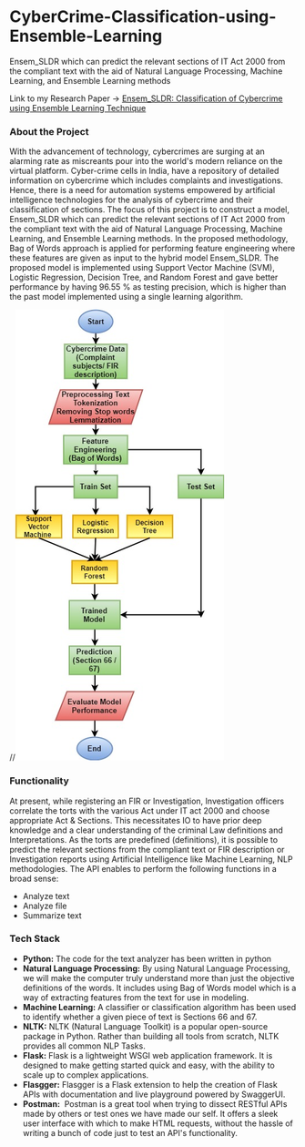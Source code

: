 # CyberCrime-Classification-using-Ensemble-Learning
Ensem_SLDR which can predict the relevant sections of IT Act 2000 from the compliant text with the aid of Natural Language Processing, Machine Learning, and Ensemble Learning methods

Link to my Research Paper -> [Ensem_SLDR: Classification of Cybercrime using Ensemble Learning Technique](https://www.mecs-press.org/ijcnis/ijcnis-v14-n1/v14n1-7.html "Ensem_SLDR")    

<h3 align="left">About the Project</h3>

With the advancement of technology, cybercrimes are surging at an alarming rate as
miscreants pour into the world's modern reliance on the virtual platform. Cyber-crime cells
in India, have a repository of detailed information on cybercrime which includes complaints
and investigations. Hence, there is a need for automation systems empowered by artificial
intelligence technologies for the analysis of cybercrime and their classification of sections.
The focus of this project is to construct a model, Ensem_SLDR which can predict the
relevant sections of IT Act 2000 from the compliant text with the aid of Natural Language
Processing, Machine Learning, and Ensemble Learning methods. In the proposed
methodology, Bag of Words approach is applied for performing feature engineering where
these features are given as input to the hybrid model Ensem_SLDR. The proposed model
is implemented using Support Vector Machine (SVM), Logistic Regression, Decision Tree,
and Random Forest and gave better performance by having 96.55 % as testing precision,
which is higher than the past model implemented using a single learning algorithm.


//![Flowchart](/images/Minorproject_stack.jpg)

<h3 align="left">Functionality</h3>

At present, while registering an FIR or Investigation, Investigation
officers correlate the torts with the various Act under IT act 2000 and choose appropriate
Act & Sections. This necessitates IO to have prior deep knowledge and a clear
understanding of the criminal Law definitions and Interpretations. As the torts are
predefined (definitions), it is possible to predict the relevant sections from the compliant
text or FIR description or Investigation reports using Artificial Intelligence like Machine
Learning, NLP methodologies.
The API enables to perform the following functions in a broad sense:
* Analyze text
* Analyze file
* Summarize text

<h3 align="left">Tech Stack</h3>

* **Python:** The code for the text analyzer has been written in python
* **Natural Language Processing:** By using Natural Language Processing, we will make the computer truly understand more than just the objective definitions of the words. It includes using Bag of Words model which is a way of extracting features from the text for use in modeling.
* **Machine Learning:** A classifier or classification algorithm has been used to identify whether a given piece of text is Sections 66 and 67. 
* **NLTK:** NLTK (Natural Language Toolkit) is a popular open-source package in Python. Rather than building all tools from scratch, NLTK provides all common NLP Tasks. 
* **Flask:** Flask is a lightweight WSGI web application framework. It is designed to make getting started quick and easy, with the ability to scale up to complex applications.
* **Flasgger:** Flasgger is a Flask extension to help the creation of Flask APIs with documentation and live playground powered by SwaggerUI.
* **Postman:**  Postman is a great tool when trying to dissect RESTful APIs made by others or test ones we have made our self. It offers a sleek user interface with which to make HTML requests, without the hassle of writing a bunch of code just to test an API's functionality.

